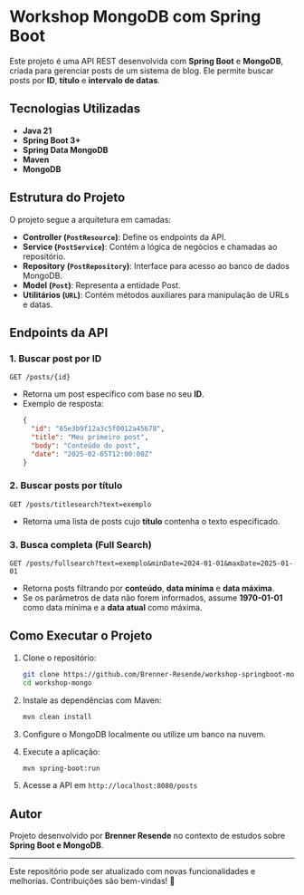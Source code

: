 # Workshop MongoDB com Spring Boot

Este projeto é uma API REST desenvolvida com **Spring Boot** e **MongoDB**, criada para gerenciar posts de um sistema de blog. Ele permite buscar posts por **ID**, **título** e **intervalo de datas**.

## Tecnologias Utilizadas

- **Java 21**
- **Spring Boot 3+**
- **Spring Data MongoDB**
- **Maven**
- **MongoDB**

## Estrutura do Projeto

O projeto segue a arquitetura em camadas:

- **Controller (`PostResource`)**: Define os endpoints da API.
- **Service (`PostService`)**: Contém a lógica de negócios e chamadas ao repositório.
- **Repository (`PostRepository`)**: Interface para acesso ao banco de dados MongoDB.
- **Model (`Post`)**: Representa a entidade Post.
- **Utilitários (`URL`)**: Contém métodos auxiliares para manipulação de URLs e datas.

## Endpoints da API

### 1. Buscar post por ID

```http
GET /posts/{id}
```
- Retorna um post específico com base no seu **ID**.
- Exemplo de resposta:
  ```json
  {
    "id": "65e3b9f12a3c5f0012a45678",
    "title": "Meu primeiro post",
    "body": "Conteúdo do post",
    "date": "2025-02-05T12:00:00Z"
  }
  ```

### 2. Buscar posts por título

```http
GET /posts/titlesearch?text=exemplo
```
- Retorna uma lista de posts cujo **título** contenha o texto especificado.

### 3. Busca completa (Full Search)

```http
GET /posts/fullsearch?text=exemplo&minDate=2024-01-01&maxDate=2025-01-01
```
- Retorna posts filtrando por **conteúdo**, **data mínima** e **data máxima**.
- Se os parâmetros de data não forem informados, assume **1970-01-01** como data mínima e a **data atual** como máxima.

## Como Executar o Projeto

1. Clone o repositório:
   ```sh
   git clone https://github.com/Brenner-Resende/workshop-springboot-mongodb.git
   cd workshop-mongo
   ```

2. Instale as dependências com Maven:
   ```sh
   mvn clean install
   ```

3. Configure o MongoDB localmente ou utilize um banco na nuvem.

4. Execute a aplicação:
   ```sh
   mvn spring-boot:run
   ```

5. Acesse a API em `http://localhost:8080/posts`

## Autor

Projeto desenvolvido por **Brenner Resende** no contexto de estudos sobre **Spring Boot e MongoDB**.

---

Este repositório pode ser atualizado com novas funcionalidades e melhorias. Contribuições são bem-vindas! 🚀